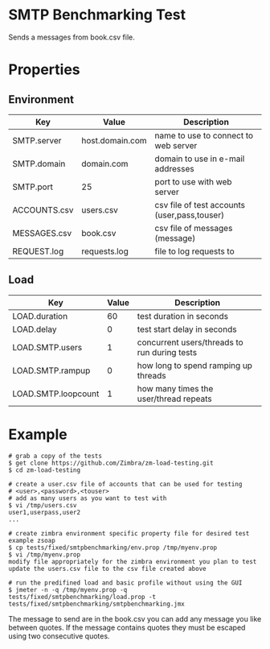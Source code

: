 # SMTP Benchmarking Test

Sends a messages from book.csv file.

# Properties

## Environment

|Key         |Value          |Description                                 |
|------------|---------------|--------------------------------------------|
|SMTP.server |host.domain.com|name to use to connect to web server        |
|SMTP.domain |domain.com     |domain to use in e-mail addresses           |
|SMTP.port   |25             |port to use with web server                 |
|ACCOUNTS.csv|users.csv      |csv file of test accounts (user,pass,touser)|
|MESSAGES.csv|book.csv       |csv file of messages (message)              |
|REQUEST.log |requests.log   |file to log requests to                     |

## Load

|Key                   |Value|Description                                 |
|----------------------|-----|--------------------------------------------|
|LOAD.duration         |60   |test duration in seconds                    |
|LOAD.delay            |0    |test start delay in seconds                 |
|LOAD.SMTP.users       |1    |concurrent users/threads to run during tests|
|LOAD.SMTP.rampup      |0    |how long to spend ramping up threads        |
|LOAD.SMTP.loopcount   |1    |how many times the user/thread repeats      |

# Example

```
# grab a copy of the tests
$ get clone https://github.com/Zimbra/zm-load-testing.git 
$ cd zm-load-testing

# create a user.csv file of accounts that can be used for testing
# <user>,<password>,<touser>
# add as many users as you want to test with
$ vi /tmp/users.csv
user1,userpass,user2
...

# create zimbra environment specific property file for desired test example zsoap
$ cp tests/fixed/smtpbenchmarking/env.prop /tmp/myenv.prop
$ vi /tmp/myenv.prop
modify file appropriately for the zimbra environment you plan to test
update the users.csv file to the csv file created above

# run the predifined load and basic profile without using the GUI
$ jmeter -n -q /tmp/myenv.prop -q tests/fixed/smtpbenchmarking/load.prop -t tests/fixed/smtpbenchmarking/smtpbenchmarking.jmx
```

The message to send are in the book.csv you can add any message you like between quotes. If the message contains quotes they must be escaped using two consecutive quotes.
